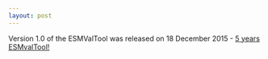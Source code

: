 ```yaml
---
layout: post
---
```


Version 1.0 of the ESMValTool was released on 18 December 2015 - 
[5 years ESMvalTool!](https://www.esmvaltool.org/images/5-years-ESMValTool.jpg)